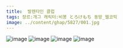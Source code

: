 ```yaml
---
title:  발렌타인 클럽
tags: 장르:개그 캐릭터:비봉 とろけもち 동방_웹코믹
image: ../content/ghap/5827/001.jpg
---
```

![image](../content/ghap/5827/001.jpg)
![image](../content/ghap/5827/002.jpg)
![image](../content/ghap/5827/003.jpg)
![image](../content/ghap/5827/004.jpg)
